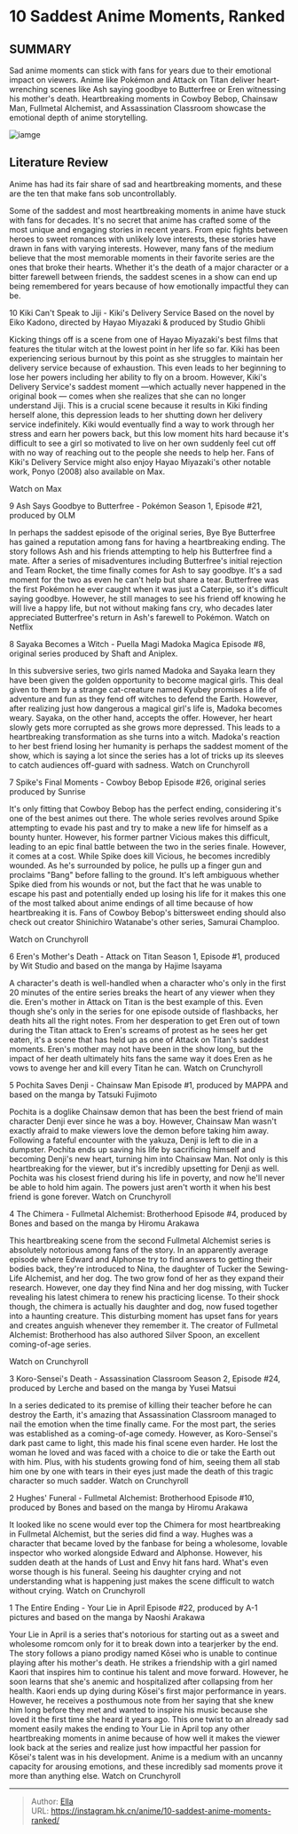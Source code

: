 # 10 Saddest Anime Moments, Ranked


## SUMMARY 


 Sad anime moments can stick with fans for years due to their emotional impact on viewers. 
 Anime like 
Pokémon
 and 
Attack on Titan
 deliver heart-wrenching scenes like Ash saying goodbye to Butterfree or Eren witnessing his mother&#39;s death. 
 Heartbreaking moments in 
Cowboy Bebop, Chainsaw Man, Fullmetal Alchemist, 
and
 Assassination Classroom
 showcase the emotional depth of anime storytelling. 

![iamge](https://static1.srcdn.com/wordpress/wp-content/uploads/2023/03/heartbreaking-anime-featured.jpg)

## Literature Review

Anime has had its fair share of sad and heartbreaking moments, and these are the ten that make fans sob uncontrollably.




Some of the saddest and most heartbreaking moments in anime have stuck with fans for decades. It&#39;s no secret that anime has crafted some of the most unique and engaging stories in recent years. From epic fights between heroes to sweet romances with unlikely love interests, these stories have drawn in fans with varying interests.
However, many fans of the medium believe that the most memorable moments in their favorite series are the ones that broke their hearts. Whether it&#39;s the death of a major character or a bitter farewell between friends, the saddest scenes in a show can end up being remembered for years because of how emotionally impactful they can be.









 








 10  Kiki Can&#39;t Speak to Jiji - Kiki&#39;s Delivery Service 
Based on the novel by Eiko Kadono, directed by Hayao Miyazaki &amp; produced by Studio Ghibli


 







Kicking things off is a scene from one of Hayao Miyazaki&#39;s best films that features the titular witch at the lowest point in her life so far. Kiki has been experiencing serious burnout by this point as she struggles to maintain her delivery service because of exhaustion. This even leads to her beginning to lose her powers including her ability to fly on a broom. However, Kiki&#39;s Delivery Service&#39;s saddest moment —which actually never happened in the original book — comes when she realizes that she can no longer understand Jiji.
This is a crucial scene because it results in Kiki finding herself alone, this depression leads to her shutting down her delivery service indefinitely. Kiki would eventually find a way to work through her stress and earn her powers back, but this low moment hits hard because it&#39;s difficult to see a girl so motivated to live on her own suddenly feel cut off with no way of reaching out to the people she needs to help her.
Fans of Kiki&#39;s Delivery Service might also enjoy Hayao Miyazaki&#39;s other notable work, Ponyo (2008) also available on Max. 

 Watch on Max





 9  Ash Says Goodbye to Butterfree - Pokémon 
Season 1, Episode #21, produced by OLM


In perhaps the saddest episode of the original series, Bye Bye Butterfree has gained a reputation among fans for having a heartbreaking ending. The story follows Ash and his friends attempting to help his Butterfree find a mate. After a series of misadventures including Butterfree&#39;s initial rejection and Team Rocket, the time finally comes for Ash to say goodbye.
It&#39;s a sad moment for the two as even he can&#39;t help but share a tear. Butterfree was the first Pokémon he ever caught when it was just a Caterpie, so it&#39;s difficult saying goodbye. However, he still manages to see his friend off knowing he will live a happy life, but not without making fans cry, who decades later appreciated Butterfree&#39;s return in Ash&#39;s farewell to Pokémon.
Watch on Netflix





 8  Sayaka Becomes a Witch - Puella Magi Madoka Magica 
Episode #8, original series produced by Shaft and Aniplex. 
        

In this subversive series, two girls named Madoka and Sayaka learn they have been given the golden opportunity to become magical girls. This deal given to them by a strange cat-creature named Kyubey promises a life of adventure and fun as they fend off witches to defend the Earth. However, after realizing just how dangerous a magical girl&#39;s life is, Madoka becomes weary. Sayaka, on the other hand, accepts the offer.
However, her heart slowly gets more corrupted as she grows more depressed. This leads to a heartbreaking transformation as she turns into a witch. Madoka&#39;s reaction to her best friend losing her humanity is perhaps the saddest moment of the show, which is saying a lot since the series has a lot of tricks up its sleeves to catch audiences off-guard with sadness.
Watch on Crunchyroll





 7  Spike&#39;s Final Moments - Cowboy Bebop 
Episode #26, original series produced by Sunrise
        

It&#39;s only fitting that Cowboy Bebop has the perfect ending, considering it&#39;s one of the best animes out there. The whole series revolves around Spike attempting to evade his past and try to make a new life for himself as a bounty hunter. However, his former partner Vicious makes this difficult, leading to an epic final battle between the two in the series finale. However, it comes at a cost. While Spike does kill Vicious, he becomes incredibly wounded.
As he&#39;s surrounded by police, he pulls up a finger gun and proclaims &#34;Bang&#34; before falling to the ground. It&#39;s left ambiguous whether Spike died from his wounds or not, but the fact that he was unable to escape his past and potentially ended up losing his life for it makes this one of the most talked about anime endings of all time because of how heartbreaking it is.
Fans of Cowboy Bebop&#39;s bittersweet ending should also check out creator Shinichiro Watanabe&#39;s other series, Samurai Champloo. 

 Watch on Crunchyroll





 6  Eren&#39;s Mother&#39;s Death - Attack on Titan 
Season 1, Episode #1, produced by Wit Studio and based on the manga by Hajime Isayama


 







A character&#39;s death is well-handled when a character who&#39;s only in the first 20 minutes of the entire series breaks the heart of any viewer when they die. Eren&#39;s mother in Attack on Titan is the best example of this. Even though she&#39;s only in the series for one episode outside of flashbacks, her death hits all the right notes. From her desperation to get Eren out of town during the Titan attack to Eren&#39;s screams of protest as he sees her get eaten, it&#39;s a scene that has held up as one of Attack on Titan&#39;s saddest moments.
Eren&#39;s mother may not have been in the show long, but the impact of her death ultimately hits fans the same way it does Eren as he vows to avenge her and kill every Titan he can.
Watch on Crunchyroll





 5  Pochita Saves Denji - Chainsaw Man 
Episode #1, produced by MAPPA and based on the manga by Tatsuki Fujimoto
        

Pochita is a doglike Chainsaw demon that has been the best friend of main character Denji ever since he was a boy. However, Chainsaw Man wasn&#39;t exactly afraid to make viewers love the demon before taking him away. Following a fateful encounter with the yakuza, Denji is left to die in a dumpster. Pochita ends up saving his life by sacrificing himself and becoming Denji&#39;s new heart, turning him into Chainsaw Man.
Not only is this heartbreaking for the viewer, but it&#39;s incredibly upsetting for Denji as well. Pochita was his closest friend during his life in poverty, and now he&#39;ll never be able to hold him again. The powers just aren&#39;t worth it when his best friend is gone forever.
Watch on Crunchyroll





 4  The Chimera - Fullmetal Alchemist: Brotherhood 
Episode #4, produced by Bones and based on the manga by Hiromu Arakawa


This heartbreaking scene from the second Fullmetal Alchemist series is absolutely notorious among fans of the story. In an apparently average episode where Edward and Alphonse try to find answers to getting their bodies back, they&#39;re introduced to Nina, the daughter of Tucker the Sewing-Life Alchemist, and her dog. The two grow fond of her as they expand their research. However, one day they find Nina and her dog missing, with Tucker revealing his latest chimera to renew his practicing license.
To their shock though, the chimera is actually his daughter and dog, now fused together into a haunting creature. This disturbing moment has upset fans for years and creates anguish whenever they remember it.
The creator of Fullmetal Alchemist: Brotherhood has also authored Silver Spoon, an excellent coming-of-age series. 

Watch on Crunchyroll





 3  Koro-Sensei&#39;s Death - Assassination Classroom 
Season 2, Episode #24, produced by Lerche and based on the manga by Yusei Matsui
        

In a series dedicated to its premise of killing their teacher before he can destroy the Earth, it&#39;s amazing that Assassination Classroom managed to nail the emotion when the time finally came. For the most part, the series was established as a coming-of-age comedy. However, as Koro-Sensei&#39;s dark past came to light, this made his final scene even harder. He lost the woman he loved and was faced with a choice to die or take the Earth out with him. Plus, with his students growing fond of him, seeing them all stab him one by one with tears in their eyes just made the death of this tragic character so much sadder.
Watch on Crunchyroll





 2  Hughes&#39; Funeral - Fullmetal Alchemist: Brotherhood 
Episode #10, produced by Bones and based on the manga by Hiromu Arakawa

        

It looked like no scene would ever top the Chimera for most heartbreaking in Fullmetal Alchemist, but the series did find a way. Hughes was a character that became loved by the fanbase for being a wholesome, lovable inspector who worked alongside Edward and Alphonse. However, his sudden death at the hands of Lust and Envy hit fans hard. What&#39;s even worse though is his funeral. Seeing his daughter crying and not understanding what is happening just makes the scene difficult to watch without crying.
Watch on Crunchyroll





 1  The Entire Ending - Your Lie in April 
Episode #22, produced by A-1 pictures and based on the manga by Naoshi Arakawa


 







Your Lie in April is a series that&#39;s notorious for starting out as a sweet and wholesome romcom only for it to break down into a tearjerker by the end. The story follows a piano prodigy named Kōsei who is unable to continue playing after his mother&#39;s death. He strikes a friendship with a girl named Kaori that inspires him to continue his talent and move forward. However, he soon learns that she&#39;s anemic and hospitalized after collapsing from her health. Kaori ends up dying during Kōsei&#39;s first major performance in years. However, he receives a posthumous note from her saying that she knew him long before they met and wanted to inspire his music because she loved it the first time she heard it years ago. 
This one twist to an already sad moment easily makes the ending to Your Lie in April top any other heartbreaking moments in anime because of how well it makes the viewer look back at the series and realize just how impactful her passion for Kōsei&#39;s talent was in his development. Anime is a medium with an uncanny capacity for arousing emotions, and these incredibly sad moments prove it more than anything else.
Watch on Crunchyroll

---

> Author: [Ella](https://instagram.hk.cn/)  
> URL: https://instagram.hk.cn/anime/10-saddest-anime-moments-ranked/  

